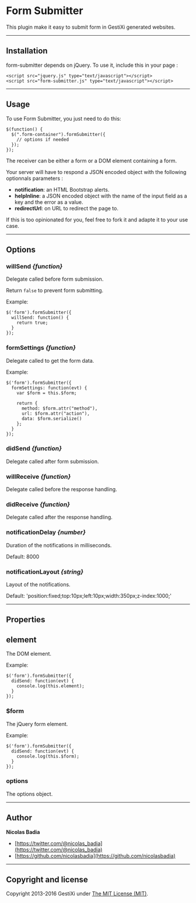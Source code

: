 Form Submitter
==============

This plugin make it easy to submit form in GestiXi generated websites.


------

## Installation

form-submitter depends on jQuery. To use it, include this in your page :

    <script src="jquery.js" type="text/javascript"></script>
    <script src="form-submitter.js" type="text/javascript"></script>


------

## Usage

To use Form Submitter, you just need to do this:

    $(function() {
      $(".form-container").formSubmitter({
        // options if needed
      });
    });

The receiver can be either a form or a DOM element containing a form.

Your server will have to respond a JSON encoded object with the following optionnals parameters :

- **notification**: an HTML Bootstrap alerts.
- **helpInline**: a JSON encoded object with the name of the input field as a key and the error as a value.
- **redirectUrl**: on URL to redirect the page to.

If this is too opinionated for you, feel free to fork it and adapte it to your use case.

------

## Options


### willSend *{function}*

Delegate called before form submission.

Return `false` to prevent form submitting.

Example:

    $('form').formSubmitter({ 
      willSend: function() {
        return true;
      }
    });


### formSettings *{function}*

Delegate called to get the form data.

Example:

    $('form').formSubmitter({ 
      formSettings: function(evt) {
        var $form = this.$form;

        return {
          method: $form.attr("method"),
          url: $form.attr("action"), 
          data: $form.serialize()
        };
      }
    });


### didSend *{function}*

Delegate called after form submission.


### willReceive *{function}*

Delegate called before the response handling.


### didReceive *{function}*

Delegate called after the response handling.


### notificationDelay *{number}*

Duration of the notifications in milliseconds.

Default: 8000


### notificationLayout *{string}*

Layout of the notifications.

Default: 'position:fixed;top:10px;left:10px;width:350px;z-index:1000;'


------

## Properties


## element

The DOM element.

Example:

    $('form').formSubmitter({ 
      didSend: function(evt) {
        console.log(this.element);
      }
    });


### $form

The jQuery form element.

Example:

    $('form').formSubmitter({ 
      didSend: function(evt) {
        console.log(this.$form);
      }
    });


### options

The options object.



------

## Author

**Nicolas Badia**

+ [https://twitter.com/@nicolas_badia](https://twitter.com/@nicolas_badia)
+ [https://github.com/nicolasbadia](https://github.com/nicolasbadia)

------

## Copyright and license

Copyright 2013-2016 GestiXi under [The MIT License (MIT)](LICENSE).
